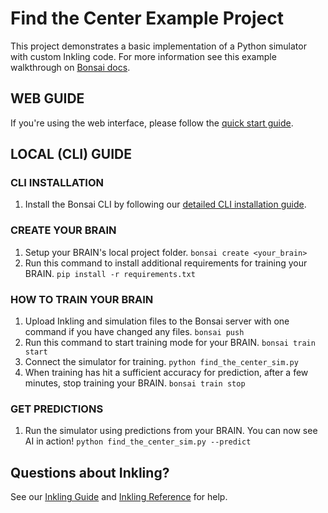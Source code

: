 # Find the Center Example Project
This project demonstrates a basic implementation of a Python simulator with custom Inkling code. For more information see this example walkthrough on [Bonsai docs](http://docs.bons.ai/examples.html#basic-python-c-simulation).


## WEB GUIDE

If you're using the web interface, please follow the [quick start guide](http://docs.bons.ai/guides/getting-started.html).



## LOCAL (CLI) GUIDE

### CLI INSTALLATION
1. Install the Bonsai CLI by following our [detailed CLI installation guide](http://docs.bons.ai/guides/cli-guide.html).

### CREATE YOUR BRAIN
1. Setup your BRAIN's local project folder.
       `bonsai create <your_brain>`
2. Run this command to install additional requirements for training your BRAIN.
       `pip install -r requirements.txt`

### HOW TO TRAIN YOUR BRAIN
1. Upload Inkling and simulation files to the Bonsai server with one command if you have changed any files.
       `bonsai push`
2. Run this command to start training mode for your BRAIN.
       `bonsai train start`
3. Connect the simulator for training.
       `python find_the_center_sim.py`
4. When training has hit a sufficient accuracy for prediction, after a few minutes, stop training your BRAIN.
       `bonsai train stop`

### GET PREDICTIONS
1. Run the simulator using predictions from your BRAIN. You can now see AI in action!
       `python find_the_center_sim.py --predict`


## Questions about Inkling?
See our [Inkling Guide](http://docs.bons.ai/guides/inkling-guide.html) and [Inkling Reference](http://docs.bons.ai/references/inkling-reference.html) for help.
